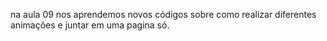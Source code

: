 na aula 09 nos aprendemos novos códigos sobre como realizar diferentes animações e juntar em uma pagina só.